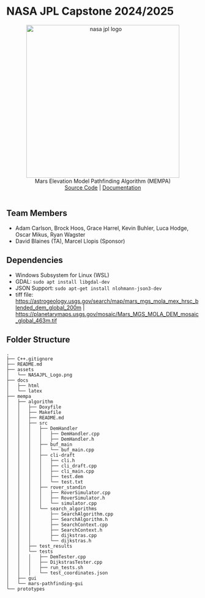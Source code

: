 # NASA JPL Capstone 2024/2025

<div align="center" >
  <img src="https://pasadena-library.net/teens/wp-content/blogs.dir/18/files/sites/18/2017/12/jpl.gif" alt="nasa jpl logo" height="400">
  <br/>
Mars Elevation Model Pathfinding Algorithm (MEMPA)
  <br/>
  <a href="https://github.com/lucakhodge/nasa-jpl-capstone-2024-2025/tree/main/mempa">Source Code</a> | <a href="https://github.com/lucakhodge/nasa-jpl-capstone-2024-2025/tree/main/docs">Documentation</a>
  <br/>
  <br/>
</div>

## Team Members

- Adam Carlson, Brock Hoos, Grace Harrel, Kevin Buhler, Luca Hodge, Oscar Mikus, Ryan Wagster
- David Blaines (TA),  Marcel Llopis (Sponsor)

## Dependencies

- Windows Subsystem for Linux (WSL)
- GDAL: ```sudo apt install libgdal-dev```
- JSON Support: ```sudo apt-get install nlohmann-json3-dev```
- tiff file: https://astrogeology.usgs.gov/search/map/mars_mgs_mola_mex_hrsc_blended_dem_global_200m | https://planetarymaps.usgs.gov/mosaic/Mars_MGS_MOLA_DEM_mosaic_global_463m.tif

## Folder Structure
```
.
├── C++.gitignore
├── README.md
├── assets
│   └── NASAJPL_Logo.png
├── docs
│   ├── html
│   └── latex
├── mempa
│   ├── algorithm
│   │   ├── Doxyfile
│   │   ├── Makefile
│   │   ├── README.md
│   │   ├── src
│   │   │   ├── DemHandler
│   │   │   │   ├── DemHandler.cpp
│   │   │   │   ├── DemHandler.h
│   │   │   ├── buf_main
│   │   │   │   └── buf_main.cpp
│   │   │   ├── cli-draft
│   │   │   │   ├── cli.h
│   │   │   │   ├── cli_draft.cpp
│   │   │   │   ├── cli_main.cpp
│   │   │   │   ├── test.dem
│   │   │   │   └── test.txt
│   │   │   ├── rover_standin
│   │   │   │   ├── RoverSimulator.cpp
│   │   │   │   ├── RoverSimulator.h
│   │   │   │   └── simulator.cpp
│   │   │   └── search_algorithms
│   │   │       ├── SearchAlgorithm.cpp
│   │   │       ├── SearchAlgorithm.h
│   │   │       ├── SearchContext.cpp
│   │   │       ├── SearchContext.h
│   │   │       ├── dijkstras.cpp
│   │   │       └── dijkstras.h
│   │   ├── test_results
│   │   └── tests
│   │   │   ├── DemTester.cpp
│   │   │   ├── DijkstrasTester.cpp
│   │   │   ├── run_tests.sh
│   │   │   └── test_coordinates.json
│   ├── gui
│   └── mars-pathfinding-gui
└── prototypes
```